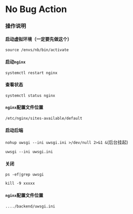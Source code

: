# No Bug Action







### 操作说明

#### 启动虚拟环境（一定要先做这个）

`source /envs/nb/bin/activate`



#### 启动`nginx`

```systemctl restart nginx```

#### 查看状态

`systemctl status nginx`

#### `nginx`配置文件位置

`/etc/nginx/sites-available/default`





#### 启动后端

`nohup uwsgi --ini uwsgi.ini >/dev/null 2>&1 &`(后台挂起)

`uwsgi --ini uwsgi.ini`

#### 关闭

`ps -ef|grep uwsgi`

`kill -9 xxxxx`

#### `nginx`配置文件位置

`..../backend/uwsgi.ini`



